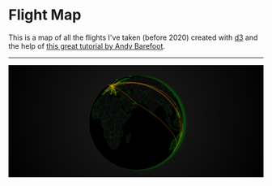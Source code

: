 # Flight Map

This is a map of all the flights I've taken (before 2020) created with [d3](https://github.com/d3/d3) and the help of [this great tutorial by Andy Barefoot](https://medium.com/@andybarefoot/making-a-map-using-d3-js-8aa3637304ee).

---

![screenshot](https://github.com/ckanz/flight-map/blob/master/screenshot.png?raw=true)
